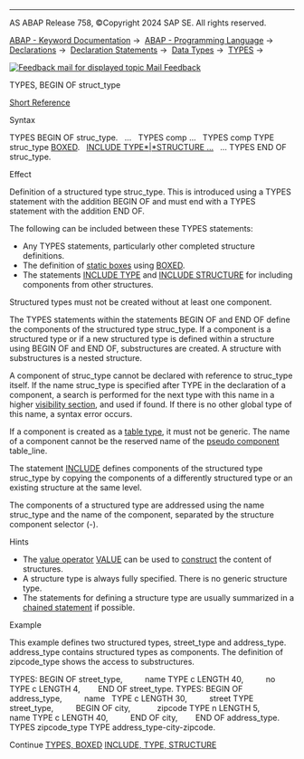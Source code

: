   

* * *

AS ABAP Release 758, ©Copyright 2024 SAP SE. All rights reserved.

[ABAP - Keyword Documentation](https://help.sap.com/doc/abapdocu_758_index_htm/7.58/en-US/abenabap.htm) →  [ABAP - Programming Language](https://help.sap.com/doc/abapdocu_758_index_htm/7.58/en-US/abenabap_reference.htm) →  [Declarations](https://help.sap.com/doc/abapdocu_758_index_htm/7.58/en-US/abendeclarations.htm) →  [Declaration Statements](https://help.sap.com/doc/abapdocu_758_index_htm/7.58/en-US/abenabap_declarations.htm) →  [Data Types](https://help.sap.com/doc/abapdocu_758_index_htm/7.58/en-US/abentypes_statements.htm) →  [TYPES](https://help.sap.com/doc/abapdocu_758_index_htm/7.58/en-US/abaptypes.htm) → 

 [![](Mail.gif?object=Mail.gif "Feedback mail for displayed topic") Mail Feedback](mailto:f1_help@sap.com?subject=Feedback%20on%20ABAP%20Documentation&body=Document:%20TYPES%2C%20BEGIN%20OF%20struct_type%2C%20ABAPTYPES_STRUC%2C%20758%0D%0A%0D%0AError:%0D%0A%0D%0A%0D%0A%0D%0ASuggestion%20for%20improvement:)

TYPES, BEGIN OF struct\_type

[Short Reference](https://help.sap.com/doc/abapdocu_758_index_htm/7.58/en-US/abaptypes_begin_of_shortref.htm)

Syntax

TYPES BEGIN OF struc\_type.
  ...
  TYPES comp ...
  TYPES comp TYPE struc\_type [BOXED](https://help.sap.com/doc/abapdocu_758_index_htm/7.58/en-US/abaptypes_boxed.htm).
  [INCLUDE TYPE*|*STRUCTURE ...](https://help.sap.com/doc/abapdocu_758_index_htm/7.58/en-US/abapinclude_type.htm)
  ...
TYPES END OF struc\_type.

Effect

Definition of a structured type struc\_type. This is introduced using a TYPES statement with the addition BEGIN OF and must end with a TYPES statement with the addition END OF.

The following can be included between these TYPES statements:

-   Any TYPES statements, particularly other completed structure definitions.
-   The definition of [static boxes](https://help.sap.com/doc/abapdocu_758_index_htm/7.58/en-US/abenstatic_box_glosry.htm "Glossary Entry") using [BOXED](https://help.sap.com/doc/abapdocu_758_index_htm/7.58/en-US/abaptypes_boxed.htm).
-   The statements [INCLUDE TYPE](https://help.sap.com/doc/abapdocu_758_index_htm/7.58/en-US/abapinclude_type.htm) and [INCLUDE STRUCTURE](https://help.sap.com/doc/abapdocu_758_index_htm/7.58/en-US/abapinclude_type.htm) for including components from other structures.

Structured types must not be created without at least one component.

The TYPES statements within the statements BEGIN OF and END OF define the components of the structured type struc\_type. If a component is a structured type or if a new structured type is defined within a structure using BEGIN OF and END OF, substructures are created. A structure with substructures is a nested structure.

A component of struc\_type cannot be declared with reference to struc\_type itself. If the name struc\_type is specified after TYPE in the declaration of a component, a search is performed for the next type with this name in a higher [visibility section](https://help.sap.com/doc/abapdocu_758_index_htm/7.58/en-US/abenlifetime_and_visibility.htm), and used if found. If there is no other global type of this name, a syntax error occurs.

If a component is created as a [table type](https://help.sap.com/doc/abapdocu_758_index_htm/7.58/en-US/abaptypes_itab.htm), it must not be generic. The name of a component cannot be the reserved name of the [pseudo component](https://help.sap.com/doc/abapdocu_758_index_htm/7.58/en-US/abenpseudo_component_glosry.htm "Glossary Entry") table\_line.

The statement [INCLUDE](https://help.sap.com/doc/abapdocu_758_index_htm/7.58/en-US/abapinclude_prog.htm) defines components of the structured type struc\_type by copying the components of a differently structured type or an existing structure at the same level.

The components of a structured type are addressed using the name struc\_type and the name of the component, separated by the structure component selector (\-).

Hints

-   The [value operator](https://help.sap.com/doc/abapdocu_758_index_htm/7.58/en-US/abenvalue_operator_glosry.htm "Glossary Entry") [VALUE](https://help.sap.com/doc/abapdocu_758_index_htm/7.58/en-US/abenconstructor_expression_value.htm) can be used to [construct](https://help.sap.com/doc/abapdocu_758_index_htm/7.58/en-US/abenvalue_constructor_params_struc.htm) the content of structures.
-   A structure type is always fully specified. There is no generic structure type.
-   The statements for defining a structure type are usually summarized in a [chained statement](https://help.sap.com/doc/abapdocu_758_index_htm/7.58/en-US/abenchained_statement_glosry.htm "Glossary Entry") if possible.

Example

This example defines two structured types, street\_type and address\_type. address\_type contains structured types as components. The definition of zipcode\_type shows the access to substructures.

TYPES: BEGIN OF street\_type,
         name TYPE c LENGTH 40,
         no   TYPE c LENGTH 4,
       END OF street\_type.
TYPES: BEGIN OF address\_type,
         name   TYPE c LENGTH 30,
         street TYPE street\_type,
         BEGIN OF city,
           zipcode TYPE n LENGTH 5,
           name TYPE c LENGTH 40,
         END OF city,
       END OF address\_type.
TYPES zipcode\_type TYPE address\_type-city-zipcode.

Continue
[TYPES, BOXED](https://help.sap.com/doc/abapdocu_758_index_htm/7.58/en-US/abaptypes_boxed.htm)
[INCLUDE, TYPE, STRUCTURE](https://help.sap.com/doc/abapdocu_758_index_htm/7.58/en-US/abapinclude_type.htm)